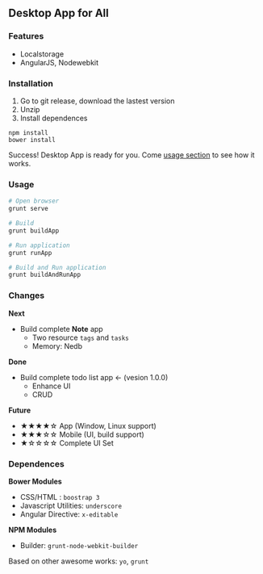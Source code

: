 ## Desktop App for All

### Features

* Localstorage
* AngularJS, Nodewebkit

### Installation

1. Go to git release, download the lastest version
2. Unzip
3. Install dependences

```
npm install
bower install
```

Success! Desktop App is ready for you. Come [usage section](#usage) to see how it works.

### Usage

```sh
# Open browser
grunt serve
```

```sh
# Build 
grunt buildApp
```

```sh
# Run application 
grunt runApp
```

```sh
# Build and Run application 
grunt buildAndRunApp
```

### Changes

**Next**

* Build complete **Note** app
	* Two resource `tags` and `tasks`
	* Memory: Nedb

**Done**

* Build complete todo list app <- (vesion 1.0.0)
	* Enhance UI 
	* CRUD

**Future**

* ★★★★☆ App (Window, Linux support)
* ★★★☆☆ Mobile (UI, build support)
* ★☆☆☆☆ Complete UI Set

### Dependences

**Bower Modules**

* CSS/HTML : `boostrap 3`
* Javascript Utilities: `underscore`
* Angular Directive: `x-editable`

**NPM Modules**

* Builder: `grunt-node-webkit-builder`

Based on other awesome works: `yo`, `grunt`
